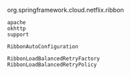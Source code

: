 org.springframework.cloud.netflix.ribbon

```
apache
okhttp
support

RibbonAutoConfiguration

RibbonLoadBalancedRetryFactory
RibbonLoadBalancedRetryPolicy
```
